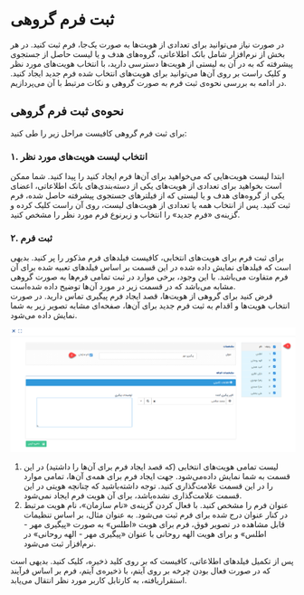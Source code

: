 # ثبت فرم گروهی
در صورت نیاز می‌توانید برای تعدادی از هویت‌ها به صورت یک‌جا، فرم ثبت کنید. در هر بخش از نرم‌افزار شامل بانک اطلاعاتی، گروه‌های هدف و یا لیست حاصل از جستجوی پیشرفته که به در آن به لیستی از هویت‌ها دسترسی دارید، با انتخاب هویت‌های مورد نظر و کلیک راست بر روی آن‌ها می‌توانید برای هویت‌های انتخاب شده فرم جدید ایجاد کنید. در ادامه به بررسی نحوه‌ی ثبت فرم به صورت گروهی و نکات مرتبط با آن می‌پردازیم.<br>

## نحوه‌ی ثبت فرم گروهی
برای ثبت فرم گروهی کافیست مراحل زیر را طی کنید:<br>
### ۱. انتخاب لیست هویت‌های مورد نظر
ابتدا لیست هویت‌هایی که می‌خواهید برای آن‌ها فرم ایجاد کنید را پیدا کنید. شما ممکن است بخواهید برای تعدادی از هویت‌های یکی از دسته‌بندی‌های بانک اطلاعاتی، اعضای یکی از گروه‌های هدف و یا لیستی که از فیلترهای جستجوی پیشرفته حاصل شده، فرم ثبت کنید. پس از انتخاب همه یا تعدادی از هویت‌های لیست، روی آن راست کلیک کرده و گزینه‌ی «فرم جدید» را انتخاب و زیرنوع فرم مورد نظر را مشخص کنید.<br>
### ۲. ثبت فرم
برای ثبت فرم برای هویت‌های انتخابی، کافیست فیلدهای فرم مذکور را پر کنید. بدیهی است که فیلدهای نمایش داده شده در این قسمت بر اساس فیلدهای تعبیه شده برای آن فرم متفاوت می‌باشد. با این وجود، برخی موارد در ثبت تمامی فرم‌ها به صورت گروهی مشابه می‌باشد که در قسمت زیر در مورد آن‌ها توضیح داده شده‌است.<br>
فرض کنید برای گروهی از هویت‌ها، قصد ایجاد فرم پیگیری تماس دارید. در صورت انتخاب هویت‌ها و اقدام به ثبت فرم جدید برای آن‌ها، صفحه‌ای مشابه تصویر زیر به شما نمایش داده می‌شود.<br>

![ثبت فرم گروهی](./Images/new-forms-for-multiple-identites-2.8.7.1.png)

1. لیست تمامی هویت‌های انتخابی (که قصد ایجاد فرم برای آن‌ها را داشتید) در این قسمت به شما نمایش داده‌می‌شود. جهت ایجاد فرم برای همه‌ی آن‌ها، تمامی موارد را در این قسمت علامت‌گذاری کنید. توجه داشته‌باشید که چنانچه هویتی در این قسمت علامت‌گذاری نشده‌باشد، برای آن هویت فرم ایجاد نمی‌شود.<br>
2. عنوان فرم را مشخص کنید. با فعال کردن گزینه‌ی «نام سازمان»، نام هویت مرتبط در کنار عنوان درج شده برای فرم ثبت می‌شود. به عنوان مثال، بر اساس تنظیمات قابل مشاهده در تصویر فوق، فرم برای هویت «اطلس» به صورت «پیگیری مهر - اطلس» و برای هویت الهه روحانی با عنوان «پیگیری مهر - الهه روحانی» در نرم‌افزار ثبت می‌شود.<br>

پس از تکمیل فیلدهای اطلاعاتی، کافیست که بر روی کلید ذخیره، کلیک کنید. بدیهی است که در صورت فعال بودن چرخه بر روی آیتم، با ذخیره‌ی آیتم، فرم بر اساس فرآیند استقراریافته، به کارتابل کاربر مورد نظر انتقال می‌یابد.


